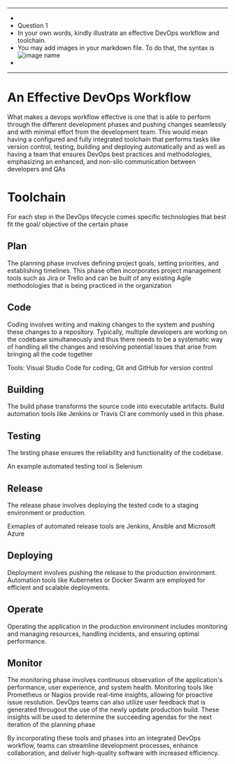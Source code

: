 *******************************
*
*   Question 1
*   In your own words, kindly illustrate an effective DevOps workflow and toolchain. 
*   You may add images in your markdown file. To do that, the syntax is ![image name](/path/to/image/image.png)
*
*******************************


# An Effective DevOps Workflow
What makes a devops workflow effective is one that is able to perform through the different development phases
and pushing changes seamlessly and with minimal effort from the development team. This would mean having a configured and fully
integrated toolchain that performs tasks like version control, testing, building and deploying automatically and as well as having a
team that ensures DevOps best practices and methodologies, emphasizing an enhanced, and non-silo communication between
developers and QAs  

# Toolchain
For each step in the DevOps lifecycle comes specific technologies that best fit the goal/ objective of the certain phase

## Plan
The planning phase involves defining project goals, setting priorities, and establishing timelines. 
This phase often incorporates project management tools such as Jira or Trello and can be built of any
existing Agile methodologies that is being practiced in the organization

## Code
Coding involves writing and making changes to the system and pushing these changes to a repository. Typically, multiple developers
are working on the codebase simultaneously and thus there needs to be a systematic way of handling all the changes and resolving potential
issues that arise from bringing all the code together

Tools: Visual Studio Code for coding, Git and GitHub for version control

## Building
The build phase transforms the source code into executable artifacts. 
Build automation tools like Jenkins or Travis CI are commonly used in this phase.

## Testing
The testing phase ensures the reliability and functionality of the codebase.

An example automated testing tool is Selenium

## Release
The release phase involves deploying the tested code to a staging environment or production. 

Exmaples of automated release tools are Jenkins, Ansible and Microsoft Azure

## Deploying 
Deployment involves pushing the release to the production environment. 
Automation tools like Kubernetes or Docker Swarm are employed for efficient and scalable deployments.

## Operate
Operating the application in the production environment includes monitoring and managing resources, handling incidents, and ensuring optimal performance.

## Monitor
The monitoring phase involves continuous observation of the application's performance, user experience, and system health. 
Monitoring tools like Prometheus or Nagios provide real-time insights, allowing for proactive issue resolution. DevOps teams
can also utilize user feedback that is generated througout the use of the newly update production build. These insights will
be used to determine the succeeding agendas for the next iteration of the planning phase

By incorporating these tools and phases into an integrated DevOps workflow, teams can streamline development processes, enhance collaboration, and deliver high-quality software with increased efficiency.